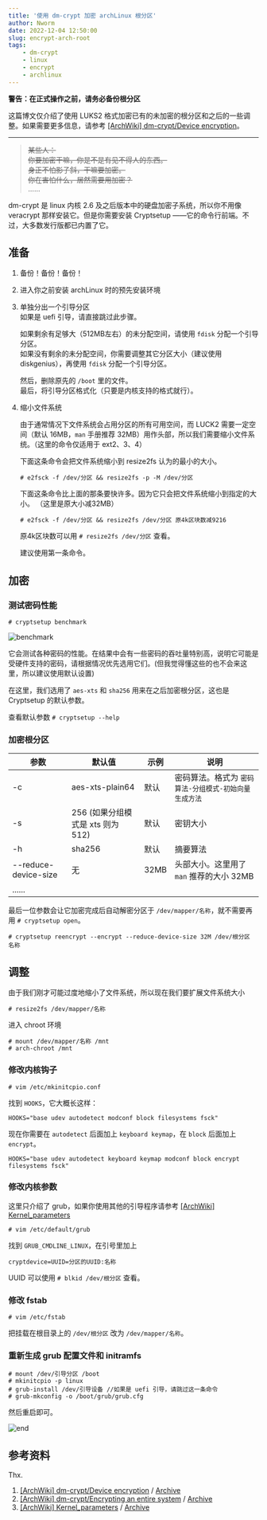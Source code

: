 ```yaml
---
title: '使用 dm-crypt 加密 archLinux 根分区'
author: Nworm
date: 2022-12-04 12:50:00
slug: encrypt-arch-root
tags: 
    - dm-crypt
    - linux
    - encrypt
    - archlinux
---
```


**警告：在正式操作之前，请务必备份根分区**  

这篇博文仅介绍了使用 LUKS2 格式加密已有的未加密的根分区和之后的一些调整。如果需要更多信息，请参考 [[ArchWiki] dm-crypt/Device encryption][参考-2]。

<!--more-->
---------------
> ~~某些人：~~  
>  ~~你要加密干嘛，你是不是有见不得人的东西。~~  
>  ~~身正不怕影子斜，干嘛要加密。~~  
>  ~~你在害怕什么，居然需要用加密？~~  
>  ...... 

dm-crypt 是 linux 内核 2.6 及之后版本中的硬盘加密子系统，所以你不用像 veracrypt 那样安装它。但是你需要安装 Cryptsetup ——它的命令行前端。不过，大多数发行版都已内置了它。


## 准备
1. 备份！备份！备份！
2. 进入你之前安装 archLinux 时的预先安装环境
3. 单独分出一个引导分区  
   如果是 uefi 引导，请直接跳过此步骤。 

   如果剩余有足够大（512MB左右）的未分配空间，请使用 `fdisk` 分配一个引导分区。  
   如果没有剩余的未分配空间，你需要调整其它分区大小（建议使用 diskgenius），再使用 `fdisk` 分配一个引导分区。 

   然后，删除原先的 `/boot` 里的文件。  
   最后，将引导分区格式化（只要是内核支持的格式就行）。
4. 缩小文件系统
   
   由于通常情况下文件系统会占用分区的所有可用空间，而 LUCK2 需要一定空间（默认 16MB，`man` 手册推荐 32MB）用作头部，所以我们需要缩小文件系统。（这里的命令仅适用于 ext2、3、4）

   下面这条命令会把文件系统缩小到 resize2fs 认为的最小的大小。
   ```shell
   # e2fsck -f /dev/分区 && resize2fs -p -M /dev/分区
   ```
   
   下面这条命令比上面的那条要快许多。因为它只会把文件系统缩小到指定的大小。 （这里是原大小减32MB）
   ```shell 
   # e2fsck -f /dev/分区 && resize2fs /dev/分区 原4k区块数减9216
   ```

   原4k区块数可以用 `# resize2fs /dev/分区` 查看。  
   
   建议使用第一条命令。

## 加密

### 测试密码性能
   
   ```shell
   # cryptsetup benchmark 
   ```   
   ![benchmark](https://img.nworm.icu/encrypt-arch-root/benchmark.png)

   它会测试各种密码的性能。在结果中会有一些密码的吞吐量特别高，说明它可能是受硬件支持的密码，请根据情况优先选用它们。(但我觉得懂这些的也不会来这里，所以建议使用默认设置)

   在这里，我们选用了 `aes-xts` 和 `sha256` 用来在之后加密根分区，这也是 Cryptsetup 的默认参数。

   查看默认参数  `# cryptsetup --help`


### 加密根分区
   | 参数  | 默认值 | 示例 | 说明 |
   | ---- | ----- | ---- | ---- |
   | -c | aes-xts-plain64 | 默认 | 密码算法。格式为 `密码算法-分组模式-初始向量生成方法` |
   | -s | 256 (如果分组模式是 xts 则为 512) | 默认 | 密钥大小 |
   | -h | sha256 | 默认 | 摘要算法 |
   | --reduce-device-size | 无 | 32MB | 头部大小。这里用了 `man` 推荐的大小 32MB |
   |......

   
   最后一位参数会让它加密完成后自动解密分区于 `/dev/mapper/名称`，就不需要再用 `# cryptsetup open`。

   ```shell
   # cryptsetup reencrypt --encrypt --reduce-device-size 32M /dev/根分区 名称
   ```

## 调整
由于我们刚才可能过度地缩小了文件系统，所以现在我们要扩展文件系统大小

```shell
# resize2fs /dev/mapper/名称
```

进入 chroot 环境  
```shell
# mount /dev/mapper/名称 /mnt
# arch-chroot /mnt
```

### 修改内核钩子
```shell
# vim /etc/mkinitcpio.conf
```

找到 `HOOKS`，它大概长这样：
```
HOOKS="base udev autodetect modconf block filesystems fsck"
```

现在你需要在 `autodetect` 后面加上 `keyboard keymap`，在 `block` 后面加上 `encrypt`。

```
HOOKS="base udev autodetect keyboard keymap modconf block encrypt filesystems fsck"
```

### 修改内核参数
这里只介绍了 grub，如果你使用其他的引导程序请参考 [[ArchWiki] Kernel_parameters][参考-3]  

```shell
# vim /etc/default/grub
```

找到 `GRUB_CMDLINE_LINUX`，在引号里加上

```
cryptdevice=UUID=分区的UUID:名称
```

UUID 可以使用 `# blkid /dev/根分区` 查看。

### 修改 fstab
```shell
# vim /etc/fstab
```

把挂载在根目录上的 `/dev/根分区` 改为 `/dev/mapper/名称`。

### 重新生成 grub 配置文件和 initramfs
```shell
# mount /dev/引导分区 /boot
# mkinitcpio -p linux
# grub-install /dev/引导设备 //如果是 uefi 引导，请跳过这一条命令
# grub-mkconfig -o /boot/grub/grub.cfg
```

然后重启即可。

![end](https://img.nworm.icu/encrypt-arch-root/end.png)

## 参考资料
Thx.
1. [[ArchWiki] dm-crypt/Device encryption][参考-1] / [Archive][参考-1-存档] 
2. [[ArchWiki] dm-crypt/Encrypting an entire system][参考-2] / [Archive][参考-2-存档]
3. [[ArchWiki] Kernel_parameters][参考-3] / [Archive][参考-3-存档]


[参考-1]: https://wiki.archlinux.org/title/Dm-crypt/Device_encryption 
[参考-1-存档]: https://web.archive.org/web/20211125074608/https://wiki.archlinux.org/title/Dm-crypt/Device_encryption

[参考-2]: https://wiki.archlinux.org/title/Dm-crypt/Encrypting_an_entire_system
[参考-2-存档]: https://web.archive.org/web/20211202010400/https://wiki.archlinux.org/title/Dm-crypt/Encrypting_an_entire_system

[参考-3]: https://wiki.archlinux.org/title/Kernel_parameters
[参考-3-存档]: https://web.archive.org/web/20211217061555/https://wiki.archlinux.org/title/Kernel_parameters
